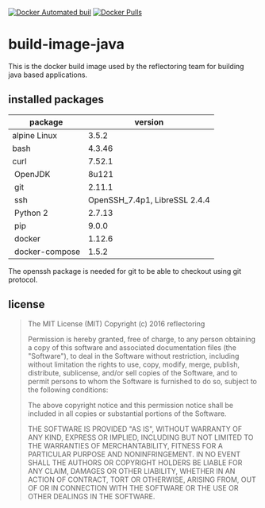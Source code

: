 [![Docker Automated buil](https://img.shields.io/docker/automated/reflectoring/build-image-java.svg?style=flat-square)](https://hub.docker.com/r/reflectoring/build-image-java/) [![Docker Pulls](https://img.shields.io/docker/pulls/reflectoring/build-image-java.svg?style=flat-square)](https://hub.docker.com/r/reflectoring/build-image-java/)

# build-image-java

This is the docker build image used by the reflectoring team for building java based applications.


## installed packages
| package        | version |
|----------------|---------|
| alpine Linux   | 3.5.2   |
| bash           | 4.3.46  |
| curl           | 7.52.1  |
| OpenJDK        | 8u121   |
| git            | 2.11.1  |
| ssh            | OpenSSH_7.4p1, LibreSSL 2.4.4 |
| Python 2       | 2.7.13  |
| pip            | 9.0.0   |
| docker         | 1.12.6  |
| docker-compose | 1.5.2   |

The openssh package is needed for git to be able to checkout using git protocol.

## license

> The MIT License (MIT)
> Copyright (c) 2016 reflectoring
>
> Permission is hereby granted, free of charge, to any person obtaining a copy of this software and associated documentation files (the "Software"), to deal in the Software without restriction, including without limitation the rights to use, copy, modify, merge, publish, distribute, sublicense, and/or sell copies of the Software, and to permit persons to whom the Software is furnished to do so, subject to the following conditions:
>
> The above copyright notice and this permission notice shall be included in all copies or substantial portions of the Software.
>
> THE SOFTWARE IS PROVIDED "AS IS", WITHOUT WARRANTY OF ANY KIND, EXPRESS OR IMPLIED, INCLUDING BUT NOT LIMITED TO THE WARRANTIES OF MERCHANTABILITY, FITNESS FOR A PARTICULAR PURPOSE AND NONINFRINGEMENT. IN NO EVENT SHALL THE AUTHORS OR COPYRIGHT HOLDERS BE LIABLE FOR ANY CLAIM, DAMAGES OR OTHER LIABILITY, WHETHER IN AN ACTION OF CONTRACT, TORT OR OTHERWISE, ARISING FROM, OUT OF OR IN CONNECTION WITH THE SOFTWARE OR THE USE OR OTHER DEALINGS IN THE SOFTWARE.
